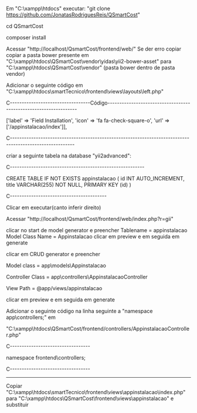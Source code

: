 Em "C:\xampp\htdocs" executar: "git clone https://github.com/JonatasRodriguesReis/QSmartCost"

cd QSmartCost

composer install

Acessar "http://localhost/QsmartCost/frontend/web/"
Se der erro copiar copiar a pasta bower presente em "C:\xampp\htdocs\QSmartCost\vendor\yidas\yii2-bower-asset" para "C:\xampp\htdocs\QSmartCost\vendor"
(pasta bower dentro de pasta vendor)

Adicionar o seguinte código em "C:\xampp\htdocs\smartTecnico\frontend\views\layouts\left.php"

C----------------------------------Código-----------------------------------------------------------------

['label' => 'Field Installation', 'icon' => 'fa fa-check-square-o', 'url' => ['/appinstalacao/index']],

C---------------------------------------------------------------------------------------------------------

criar a seguinte tabela na database "yii2advanced":

C---------------------------------------------------------

CREATE TABLE IF NOT EXISTS appinstalacao (
    id INT AUTO_INCREMENT,
    title VARCHAR(255) NOT NULL,
    PRIMARY KEY (id)
)

C-----------------------------------------

Clicar em executar(canto inferir direito)

Acessar "http://localhost/QsmartCost/frontend/web/index.php?r=gii"

clicar no start de model generator e preencher
Tablename = appinstalacao
Model Class Name = Appinstalacao
clicar em preview e em seguida em generate

clicar em CRUD generator e preencher

Model class = app\models\Appinstalacao

Controller Class = app\controllers\AppinstalacaoController

View Path = @app/views/appinstalacao

clicar em preview e em seguida em generate

Adicionar o seguinte código na linha seguinte a "namespace app\controllers;" em 

"C:\xampp\htdocs\QSmartCost/frontend/controllers/AppinstalacaoController.php"

C----------------------------------

namespace frontend\controllers;

C----------------------------------


****************************************************************************************************************************************
Copiar "C:\xampp\htdocs\smartTecnico\frontend\views\appinstalacao\index.php" para "C:\xampp\htdocs\QSmartCost\frontend\views\appinstalacao" e substituir



